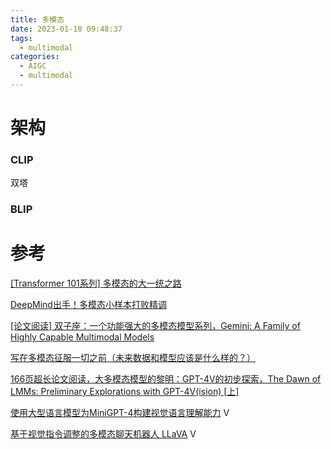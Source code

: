 ```yaml
---
title: 多模态
date: 2023-01-18 09:48:37
tags:
  - multimodal
categories:
  - AIGC  
  - multimodal
---
```


<p></p>
<!-- more -->

# 架构
### CLIP
双塔
### BLIP


# 参考
[[Transformer 101系列] 多模态的大一统之路](https://zhuanlan.zhihu.com/p/643969218)

[DeepMind出手！多模态小样本打败精调](https://zhuanlan.zhihu.com/p/511517344)

[[论文阅读] 双子座：一个功能强大的多模态模型系列，Gemini: A Family of Highly Capable Multimodal Models](https://zhuanlan.zhihu.com/p/670821058)

[写在多模态征服一切之前（未来数据和模型应该是什么样的？）](https://zhuanlan.zhihu.com/p/667942680)

[166页超长论文阅读，大多模态模型的黎明：GPT-4V的初步探索，The Dawn of LMMs: Preliminary Explorations with GPT-4V(ision) [上]](https://zhuanlan.zhihu.com/p/663655741)

[使用大型语言模型为MiniGPT-4构建视觉语言理解能力](https://apposcmf8kb5033.pc.xiaoe-tech.com/live_pc/l_64a7d282e4b007b201a34052) V

[基于视觉指令调整的多模态聊天机器人 LLaVA](https://apposcmf8kb5033.pc.xiaoe-tech.com/live_pc/l_64a7d4fde4b0d1e42e7fc7e6)  V